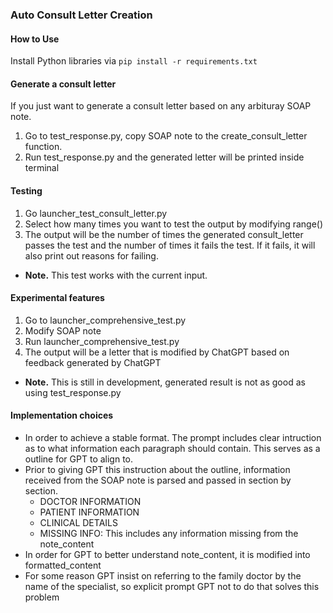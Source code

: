 ### Auto Consult Letter Creation
#### How to Use
Install Python libraries via `pip install -r requirements.txt`
#### Generate a consult letter
If you just want to generate a consult letter based on any arbituray SOAP note. 
1. Go to test_response.py, copy SOAP note to the create_consult_letter function.
2. Run test_response.py and the generated letter will be printed inside terminal
#### Testing
1. Go launcher_test_consult_letter.py
2. Select how many times you want to test the output by modifying range()
2. The output will be the number of times the generated consult_letter passes the test and the number of times it fails the test. If it fails, it will also print out reasons for failing.
- **Note.** This test works with the current input. 
#### Experimental features
1. Go to launcher_comprehensive_test.py
2. Modify SOAP note
3. Run launcher_comprehensive_test.py
4. The output will be a letter that is modified by ChatGPT based on feedback generated by ChatGPT
- **Note.** This is still in development, generated result is not as good as using test_response.py

#### Implementation choices
- In order to achieve a stable format. The prompt includes clear intruction as to what information each paragraph should contain. This serves as a outline for GPT to align to.
- Prior to giving GPT this instruction about the outline, information received from the SOAP note is parsed and passed in section by section. 
    -  DOCTOR INFORMATION
    -  PATIENT INFORMATION 
    -  CLINICAL DETAILS
    -  MISSING INFO: This includes any information missing from the note_content
- In order for GPT to better understand note_content, it is modified into formatted_content
- For some reason GPT insist on referring to the family doctor by the name of the specialist, so explicit prompt GPT not to do that solves this problem